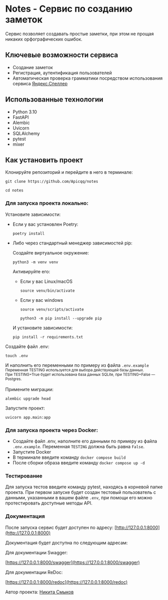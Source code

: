 # Notes - Сервис по созданию заметок


Сервис позволяет создавать простые заметки, при этом не прощая никаких орфографических ошибок.

## Ключевые возможности сервиса
- Создание заметок
- Регистрация, аутентификация пользователей
- Автоматическая проверка грамматики посредством использования сервиса [Яндекс.Спеллер](https://yandex.ru/dev/speller/)

## Использованные технологии
- Python 3.10
- FastAPI
- Alembic
- Uvicorn
- SQLAlchemy
- pytest
- mixer

## Как установить проект

Клонируйте репозиторий и перейдите в него в терминале:

```
git clone https://github.com/Apicqq/notes
```

```
cd notes
```
### Для запуска проекта локально:
Установите зависимости: 
* Если у вас установлен Poetry:
    ```
    poetry install
    ```
* Либо через стандартный менеджер зависимостей pip:
    
  Создайте виртуальное окружение:

    ```
    python3 -m venv venv
    ```
  Активируйте его:

    * Если у вас Linux/macOS
    
        ```
        source venv/bin/activate
        ```
    
    * Если у вас windows
    
        ```
        source venv/scripts/activate
        ```
    
        ```
        python3 -m pip install --upgrade pip
        ```
  И установите зависимости:
    ```
    pip install -r requirements.txt
    ```

Создайте файл .env:
```
touch .env
```

И наполнить его переменными по примеру из файла `.env.example`
<br>
<sup>Переменная TESTING используется для выбора действующей базы данных.<br> При TESTING=True будет использована база данных SQLite, при TESTING=False — Postgres.</sup>
<br>
<br>
Примените миграции:

```
alembic upgrade head
```

Запустите проект:
```
uvicorn app.main:app
```
### Для запуска проекта через Docker:
- Создайте файл .env, наполните его данными по примеру из файла `.env.example`. Переменная `TESTING` должна быть равна `False`.
- Запустите Docker
- В терминале введите команду `docker compose build`
- После сборки образа введите команду `docker compose up -d`

### Тестирование
Для запуска тестов введите команду pytest, находясь в корневой папке проекта.
При первом запуске будет создан тестовый пользователь с данными, указанными в вашем файле `.env`, при помощи его можно протестировать доступные методы API.

### Документация

После запуска сервис будет доступен по адресу: [http://127.0.0.1:8000](http://127.0.0.1:8000)

Документация будет доступна по следующим адресам:

Для документации Swagger:

[https://127.0.0.1:8000/swagger](https://127.0.0.1:8000/swagger)


Для документации ReDoc:

[https://127.0.0.1:8000/redoc](https://127.0.0.1:8000/redoc)


Автор проекта: [Никита Смыков](https://github.com/Apicqq)